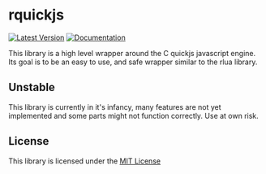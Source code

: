 # rquickjs

[![Latest Version](https://img.shields.io/crates/v/rquickjs.svg)](https://crates.io/crates/rquickjs)
[![Documentation](https://docs.rs/rquickjs/badge.svg)](https://docs.rs/rquickjs)

This library is a high level wrapper around the C quickjs javascript engine.
Its goal is to be an easy to use, and safe wrapper similar to the rlua library.

## Unstable

This library is currently in it's infancy, many features are not yet implemented and some
parts might not function correctly.
Use at own risk.

## License

This library is licensed under the [MIT License](LICENSE)
